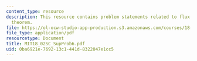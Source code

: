 ```yaml
---
content_type: resource
description: This resource contains problem statements related to flux and the divergence
  theorem.
file: https://ol-ocw-studio-app-production.s3.amazonaws.com/courses/18-02sc-multivariable-calculus-fall-2010/0ba6921e769213c1441d8322047e1cc5_MIT18_02SC_SupProb6.pdf
file_type: application/pdf
resourcetype: Document
title: MIT18_02SC_SupProb6.pdf
uid: 0ba6921e-7692-13c1-441d-8322047e1cc5
---
```

